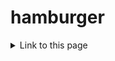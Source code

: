 # hamburger

<details>
  <summary markdown="span">Link to this page</summary>
   [See sample](https://evansmbithi.github.io/hamburger/) though the solution we use above is specific to usage in markdown.
</details>

